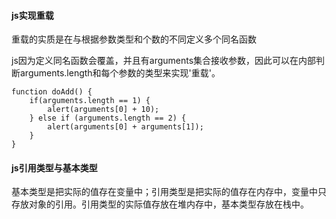 #### js实现重载

重载的实质是在与根据参数类型和个数的不同定义多个同名函数

js因为定义同名函数会覆盖，并且有arguments集合接收参数，因此可以在内部判断arguments.length和每个参数的类型来实现'重载'。

```
function doAdd() {
    if(arguments.length == 1) {
    	alert(arguments[0] + 10);
    } else if (arguments.length == 2) {
    	alert(arguments[0] + arguments[1]);
    }
}
```

#### js引用类型与基本类型

基本类型是把实际的值存在变量中；引用类型是把实际的值存在内存中，变量中只存放对象的引用。引用类型的实际值存放在堆内存中，基本类型存放在栈中。

